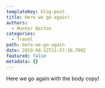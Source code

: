 ```yaml
---
templateKey: blog-post
title: Here we go again!
authors:
  - Hunter Becton
categories:
  - Travel
path: here-we-go-again
date: 2019-06-12T11:57:16.709Z
featured: false
metadata: {}
---
```

Here we go again with the body copy!
